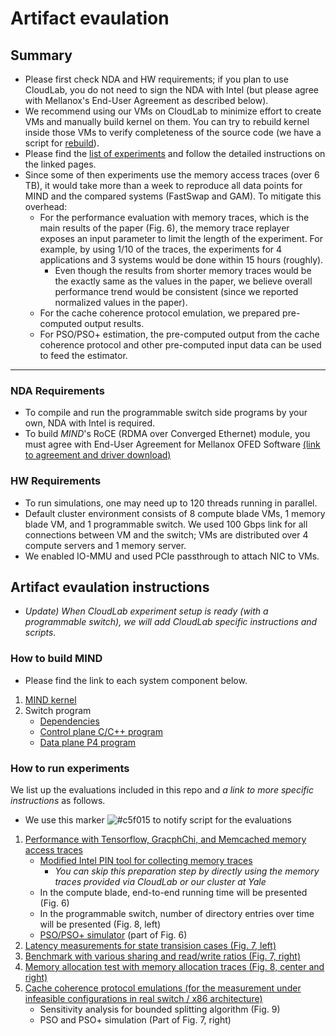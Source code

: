 # Artifact evaulation

## Summary
- Please first check NDA and HW requirements; if you plan to use CloudLab, you do not need to sign the NDA with Intel (but please agree with Mellanox's End-User Agreement as described below).
- We recommend using our VMs on CloudLab to minimize effort to create VMs and manually build kernel on them. You can try to rebuild kernel inside those VMs to verify completeness of the source code (we have a script for [rebuild](https://github.com/shsym/mind/blob/main/ctrl_scripts/readme.md#re-build-mind-kernel)).
- Please find the [list of experiments](https://github.com/shsym/mind/tree/main/artifacts#how-to-run-experiments) and follow the detailed instructions on the linked pages.
- Since some of then experiments use the memory access traces (over 6 TB), it would take more than a week to reproduce all data points for MIND and the compared systems (FastSwap and GAM). To mitigate this overhead:
  - For the performance evaluation with memory traces, which is the main results of the paper (Fig. 6), the memory trace replayer exposes an input parameter to limit the length of the experiment. For example, by using 1/10 of the traces, the experiments for 4 applications and 3 systems would be done within 15 hours (roughly).
    - Even though the results from shorter memory traces would be the exactly same as the values in the paper, we believe overall performance trend would be consistent (since we reported normalized values in the paper).
  - For the cache coherence protocol emulation, we prepared pre-computed output results.
  - For PSO/PSO+ estimation, the pre-computed output from the cache coherence protocol and other pre-computed input data can be used to feed the estimator.
---

### NDA Requirements
- To compile and run the programmable switch side programs by your own, NDA with Intel is required.
- To build *MIND*'s RoCE (RDMA over Converged Ethernet) module, you must agree with End-User Agreement for Mellanox OFED Software [(link to agreement and driver download)](https://www.mellanox.com/page/mlnx_ofed_eula?mtag=linux_sw_drivers&mrequest=downloads&mtype=ofed&mver=MLNX_OFED-5.0-1.0.0.0&mname=MLNX_OFED_LINUX-5.0-1.0.0.0-ubuntu18.04-x86_64.tgz)

### HW Requirements
- To run simulations, one may need up to 120 threads running in parallel.
- Default cluster environment consists of 8 compute blade VMs, 1 memory blade VM, and 1 programmable switch. We used 100 Gbps link for all connections between VM and the switch; VMs are distributed over 4 compute servers and 1 memory server.
- We enabled IO-MMU and used PCIe passthrough to attach NIC to VMs.

## Artifact evaulation instructions
- *Update) When CloudLab experiment setup is ready (with a programmable switch), we will add CloudLab specific instructions and scripts.*

### How to build MIND
- Please find the link to each system component below.
1. [MIND kernel](https://github.com/shsym/mind/tree/main/mind_linux)
2. Switch program
    - [Dependencies](https://github.com/shsym/mind/blob/main/mind_switch_ctrl/dependencies.md)
    - [Control plane C/C++ program](https://github.com/shsym/mind/tree/main/mind_switch_ctrl)
    - [Data plane P4 program](https://github.com/shsym/mind/tree/main/mind_p4)

### How to run experiments
We list up the evaluations included in this repo and *a link to more specific instructions* as follows.
- We use this marker ![#c5f015](https://via.placeholder.com/15/c5f015/000000?text=+) to notify script for the evaluations
1. [Performance with Tensorflow, GracphChi, and Memcached memory access traces](https://github.com/shsym/mind/tree/main/ctrl_scripts)
    - [Modified Intel PIN tool for collecting memory traces](https://github.com/shsym/mind/tree/main/tools/prepare_traces)
      - *You can skip this preparation step by directly using the memory traces provided via CloudLab or our cluster at Yale*
    - In the compute blade, end-to-end running time will be presented (Fig. 6)
    - In the programmable switch, number of directory entries over time will be presented (Fig. 8, left)
    - [PSO/PSO+ simulator](https://github.com/shsym/mind/tree/main/tools/pso_estimator) (part of Fig. 6)
2. [Latency measurements for state transision cases (Fig. 7, left)](https://github.com/shsym/mind/tree/main/ctrl_scripts)
3. [Benchmark with various sharing and read/write ratios (Fig. 7, right)](https://github.com/shsym/mind/tree/main/ctrl_scripts)
4. [Memory allocation test with memory allocation traces (Fig. 8, center and right)](https://github.com/shsym/mind/tree/main/tools/memory_allocation)
5. [Cache coherence protocol emulations (for the measurement under infeasible configurations in real switch / x86 architecture)](https://github.com/shsym/mind/tree/main/tools/cache_coherence_sim)
    - Sensitivity analysis for bounded splitting algorithm (Fig. 9)
    - PSO and PSO+ simulation (Part of Fig. 7, right)
